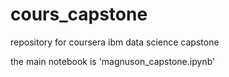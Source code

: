 # cours_capstone
repository for coursera ibm data science capstone

the main notebook is 'magnuson_capstone.ipynb'
